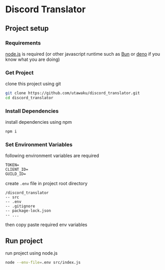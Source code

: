 # Discord Translator

## Project setup

### Requirements

[node.js](https://nodejs.org/) is required (or other javascript runtime such as [Bun](https://bun.sh/) or [deno](https://deno.com/) if you know what you are doing)

### Get Project

clone this project using git

```sh
git clone https://github.com/utawaku/discord_translator.git
cd discord_translator
```

### Install Dependencies

install dependencies using npm

```sh
npm i
```

### Set Environment Variables

following environment variables are required

```text
TOKEN=
CLIENT_ID=
GUILD_ID=
```

create `.env` file in project root directory

```text
/discord_translator
-- src
-- .env
-- .gitignore
-- package-lock.json
-- ...
```

then copy paste required env variables

## Run project

run project using node.js

```sh
node --env-file=.env src/index.js
```
